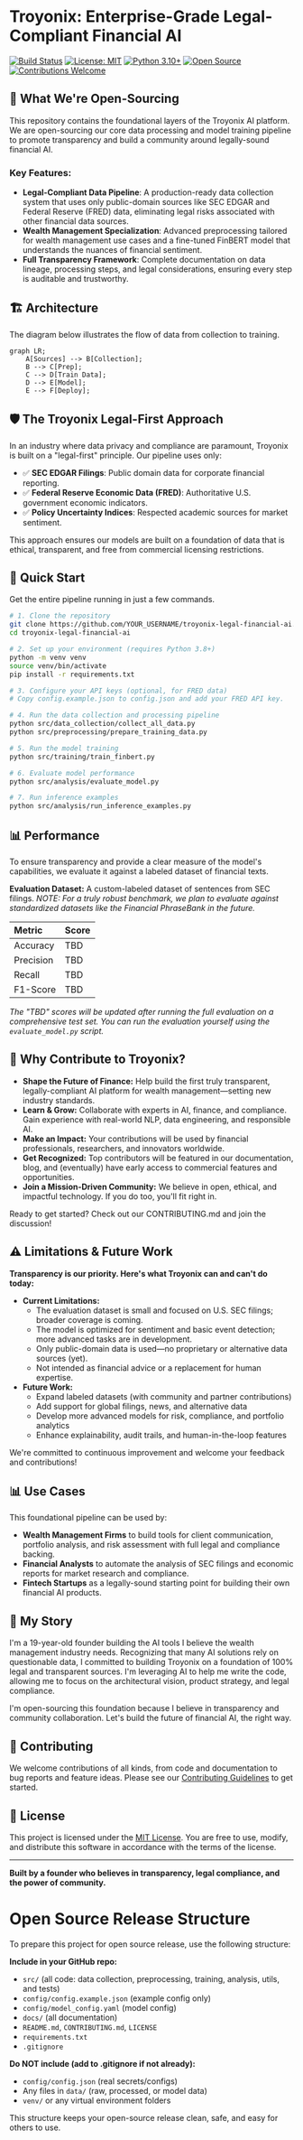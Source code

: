 # Troyonix: Enterprise-Grade Legal-Compliant Financial AI

[![Build Status](https://github.com/TroyonixAI/troyonix-open-source/actions/workflows/python-ci.yml/badge.svg)](https://github.com/TroyonixAI/troyonix-open-source/actions)
[![License: MIT](https://img.shields.io/badge/License-MIT-yellow.svg)](LICENSE)
[![Python 3.10+](https://img.shields.io/badge/python-3.10%2B-blue.svg)](https://www.python.org/downloads/)
[![Open Source](https://badges.frapsoft.com/os/v1/open-source.svg?v=103)](https://github.com/TroyonixAI/troyonix-open-source)
[![Contributions Welcome](https://img.shields.io/badge/contributions-welcome-brightgreen.svg?style=flat)](CONTRIBUTING.md)

## 🚀 What We're Open-Sourcing

This repository contains the foundational layers of the Troyonix AI platform. We are open-sourcing our core data processing and model training pipeline to promote transparency and build a community around legally-sound financial AI.

### Key Features:
-   **Legal-Compliant Data Pipeline**: A production-ready data collection system that uses only public-domain sources like SEC EDGAR and Federal Reserve (FRED) data, eliminating legal risks associated with other financial data sources.
-   **Wealth Management Specialization**: Advanced preprocessing tailored for wealth management use cases and a fine-tuned FinBERT model that understands the nuances of financial sentiment.
-   **Full Transparency Framework**: Complete documentation on data lineage, processing steps, and legal considerations, ensuring every step is auditable and trustworthy.

## 🏗️ Architecture

The diagram below illustrates the flow of data from collection to training.

```mermaid
graph LR;
    A[Sources] --> B[Collection];
    B --> C[Prep];
    C --> D[Train Data];
    D --> E[Model];
    E --> F[Deploy];
```

## 🛡️ The Troyonix Legal-First Approach

In an industry where data privacy and compliance are paramount, Troyonix is built on a "legal-first" principle. Our pipeline uses only:
-   ✅ **SEC EDGAR Filings**: Public domain data for corporate financial reporting.
-   ✅ **Federal Reserve Economic Data (FRED)**: Authoritative U.S. government economic indicators.
-   ✅ **Policy Uncertainty Indices**: Respected academic sources for market sentiment.

This approach ensures our models are built on a foundation of data that is ethical, transparent, and free from commercial licensing restrictions.

## 🚀 Quick Start

Get the entire pipeline running in just a few commands.

```bash
# 1. Clone the repository
git clone https://github.com/YOUR_USERNAME/troyonix-legal-financial-ai.git
cd troyonix-legal-financial-ai

# 2. Set up your environment (requires Python 3.8+)
python -m venv venv
source venv/bin/activate
pip install -r requirements.txt

# 3. Configure your API keys (optional, for FRED data)
# Copy config.example.json to config.json and add your FRED API key.

# 4. Run the data collection and processing pipeline
python src/data_collection/collect_all_data.py
python src/preprocessing/prepare_training_data.py

# 5. Run the model training
python src/training/train_finbert.py

# 6. Evaluate model performance
python src/analysis/evaluate_model.py

# 7. Run inference examples
python src/analysis/run_inference_examples.py
```

## 📊 Performance

To ensure transparency and provide a clear measure of the model's capabilities, we evaluate it against a labeled dataset of financial texts.

**Evaluation Dataset:** A custom-labeled dataset of sentences from SEC filings.
*NOTE: For a truly robust benchmark, we plan to evaluate against standardized datasets like the Financial PhraseBank in the future.*

| Metric    | Score   |
| :-------- | :------ |
| Accuracy  | TBD     |
| Precision | TBD     |
| Recall    | TBD     |
| F1-Score  | TBD     |

*The "TBD" scores will be updated after running the full evaluation on a comprehensive test set. You can run the evaluation yourself using the `evaluate_model.py` script.*

## 🌟 Why Contribute to Troyonix?

- **Shape the Future of Finance:**  Help build the first truly transparent, legally-compliant AI platform for wealth management—setting new industry standards.
- **Learn & Grow:**  Collaborate with experts in AI, finance, and compliance. Gain experience with real-world NLP, data engineering, and responsible AI.
- **Make an Impact:**  Your contributions will be used by financial professionals, researchers, and innovators worldwide.
- **Get Recognized:**  Top contributors will be featured in our documentation, blog, and (eventually) have early access to commercial features and opportunities.
- **Join a Mission-Driven Community:**  We believe in open, ethical, and impactful technology. If you do too, you'll fit right in.

Ready to get started? Check out our CONTRIBUTING.md and join the discussion!

## ⚠️ Limitations & Future Work

**Transparency is our priority. Here's what Troyonix can and can't do today:**

- **Current Limitations:**
  - The evaluation dataset is small and focused on U.S. SEC filings; broader coverage is coming.
  - The model is optimized for sentiment and basic event detection; more advanced tasks are in development.
  - Only public-domain data is used—no proprietary or alternative data sources (yet).
  - Not intended as financial advice or a replacement for human expertise.
- **Future Work:**
  - Expand labeled datasets (with community and partner contributions)
  - Add support for global filings, news, and alternative data
  - Develop more advanced models for risk, compliance, and portfolio analytics
  - Enhance explainability, audit trails, and human-in-the-loop features

We're committed to continuous improvement and welcome your feedback and contributions!

## 📊 Use Cases

This foundational pipeline can be used by:

-   **Wealth Management Firms** to build tools for client communication, portfolio analysis, and risk assessment with full legal and compliance backing.
-   **Financial Analysts** to automate the analysis of SEC filings and economic reports for market research and compliance.
-   **Fintech Startups** as a legally-sound starting point for building their own financial AI products.

## 🎯 My Story

I'm a 19-year-old founder building the AI tools I believe the wealth management industry needs. Recognizing that many AI solutions rely on questionable data, I committed to building Troyonix on a foundation of 100% legal and transparent sources. I'm leveraging AI to help me write the code, allowing me to focus on the architectural vision, product strategy, and legal compliance.

I'm open-sourcing this foundation because I believe in transparency and community collaboration. Let's build the future of financial AI, the right way.

## 🤝 Contributing

We welcome contributions of all kinds, from code and documentation to bug reports and feature ideas. Please see our [Contributing Guidelines](CONTRIBUTING.md) to get started.

## 📄 License

This project is licensed under the [MIT License](LICENSE). You are free to use, modify, and distribute this software in accordance with the terms of the license.

---

**Built by a founder who believes in transparency, legal compliance, and the power of community.**

# Open Source Release Structure

To prepare this project for open source release, use the following structure:

**Include in your GitHub repo:**
- `src/` (all code: data collection, preprocessing, training, analysis, utils, and tests)
- `config/config.example.json` (example config only)
- `config/model_config.yaml` (model config)
- `docs/` (all documentation)
- `README.md`, `CONTRIBUTING.md`, `LICENSE`
- `requirements.txt`
- `.gitignore`

**Do NOT include (add to .gitignore if not already):**
- `config/config.json` (real secrets/configs)
- Any files in `data/` (raw, processed, or model data)
- `venv/` or any virtual environment folders

This structure keeps your open-source release clean, safe, and easy for others to use.

<!-- Trigger CI --> 